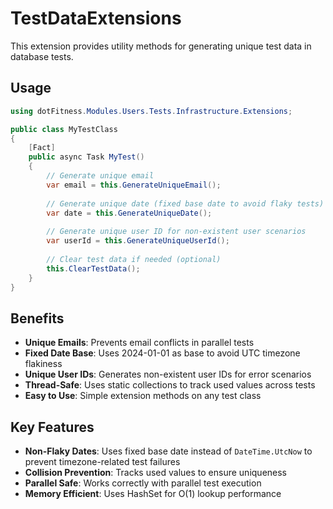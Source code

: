 # TestDataExtensions

This extension provides utility methods for generating unique test data in database tests.

## Usage

```csharp
using dotFitness.Modules.Users.Tests.Infrastructure.Extensions;

public class MyTestClass
{
    [Fact]
    public async Task MyTest()
    {
        // Generate unique email
        var email = this.GenerateUniqueEmail();
        
        // Generate unique date (fixed base date to avoid flaky tests)
        var date = this.GenerateUniqueDate();
        
        // Generate unique user ID for non-existent user scenarios
        var userId = this.GenerateUniqueUserId();
        
        // Clear test data if needed (optional)
        this.ClearTestData();
    }
}
```

## Benefits

- **Unique Emails**: Prevents email conflicts in parallel tests
- **Fixed Date Base**: Uses 2024-01-01 as base to avoid UTC timezone flakiness
- **Unique User IDs**: Generates non-existent user IDs for error scenarios
- **Thread-Safe**: Uses static collections to track used values across tests
- **Easy to Use**: Simple extension methods on any test class

## Key Features

- **Non-Flaky Dates**: Uses fixed base date instead of `DateTime.UtcNow` to prevent timezone-related test failures
- **Collision Prevention**: Tracks used values to ensure uniqueness
- **Parallel Safe**: Works correctly with parallel test execution
- **Memory Efficient**: Uses HashSet for O(1) lookup performance
